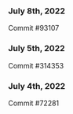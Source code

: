 ### July 8th, 2022

Commit #93107

### July 5th, 2022

Commit #314353


### July 4th, 2022

Commit #72281
